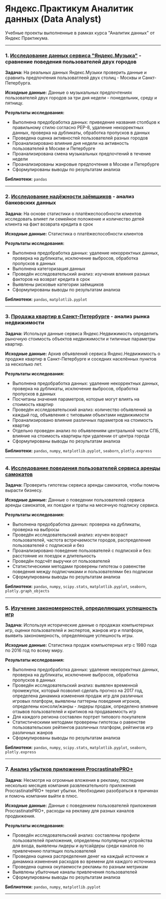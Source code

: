 # Яндекс.Практикум Аналитик данных (Data Analyst)

Учебные проекты выполненные в рамках курса "Аналитик данных" от Яндекс Практикума.
____
### 1. [Исследование данных сервиса "Яндекс.Музыка"](https://github.com/foxyrabbit1995/Yandex-Practicum-Project/blob/main/01.yandex_music_project.ipynb) - сравнение поведения пользователей двух городов
   
**Задача:** На реальных данных Яндекс.Музыки проверить данные и сравнить предпочтения пользоватлеей двух столиц - Москвы и Санкт-Петербурга.

**Исходные данные:** Данные о музыкальных предпочтениях пользователей двух городов за три дня недели - понедельник, среду и пятницу.

**Результаты исследования:**
- Выполнена предобработка данных: приведение названия столбцов к правильному стилю согласно PEP-8, удаление некорректных данных, проверка на дубликаты, обработка пропусков в данных
- Проведена оценка активностей пользователей разных городов
- Проанализировано влияние дня недели на активность пользователей в Москве и Петербурге
- Проанализирована смена музыкальных предпочтений в течение недели
- Проанализированы жанровые предпочтения в Москве и Петербурге
- Сформулированы выводы по результатам анализа

**Библиотеки:** `pandas`
____
### 2. [Исследование надёжности заёмщиков](https://github.com/foxyrabbit1995/Yandex-Practicum-Project/blob/main/02.yandex_credit_project.ipynb) - анализ банковских данных

**Задача:** На основе статистики о платёжеспособности клиентов исследовать влияет ли семейное положение и количество детей клиента на факт возврата кредита в срок

**Исходные данные:** Статистика о платёжеспособности клиентов

**Результаты исследования:**
- Выполнена предобработка данных: удаление некорректных данных, проверка на дубликаты, исключение выбросов, обработка пропусков в данных
- Выполнена категоризация данных
- Проведён исследовательский анализ: изучения влияния разных факторов на возврат кредита в срок
- Выявлены рисковые категории заёмщиков
- Сформулированы выводы по результатам анализа

**Библиотеки:** `pandas`, `matplotlib.pyplot`
____
### 3. [Продажа квартир в Санкт-Петербурге](https://github.com/foxyrabbit1995/Yandex-Practicum-Project/blob/main/03.yandex_estate_project.ipynb) - анализ рынка недвижимости
   
**Задача:** Используя данные сервиса Яндекс.Недвижимость определить рыночную стоимость объектов недвижимости и типичные параметры квартир.

**Исходные данные:** Архив объявлений сервиса Яндекс.Недвижимость о продаже квартир в Санкт-Петербурге и соседних населённых пунктов за несколько лет.

**Результаты исследования:**
- Выполнена предобработка данных: удаление некорректных данных, проверка на дубликаты, исключение выбросов, обработка пропусков в данных
- Посчитаны значения параметров, которые могут влиять на стоимость квартир
- Проведён исследовательский анализ: количество объявлений за каждый год, объявления с типовыми объектами недвижимости
- Проанализировано влияние различных параметров на стоимость квартир
- Отдельно проведен анализ по объявлениям центральной части СПБ, влияние на стоимость квартиры при удалении от центра города
- Сформулированы выводы по результатам анализа

**Библиотеки:** `pandas`, `numpy`, `matplotlib.pyplot`, `seaborn`, `plotly.express`
____

### 4. [Исследование поведения пользователей сервиса аренды самокатов](https://github.com/foxyrabbit1995/Yandex-Practicum-Project/blob/main/04._project_servis_go_project.ipynb)
   
**Задача:** Проверить гипотезы сервиса аренды самокатов, чтобы помочь вырасти бизнесу.

**Исходные данные:** Данные о поведении пользователей сервиса аренды самокатов, их поездки и траты на месячную подписку сервиса.

**Результаты исследования:**
- Выполнена предобработка данных: проверка на дубликаты, проверка на выбросы
- Проведён исследовательский анализ: изучен возраст пользователей, частота встречаемости городов, распределение пользователей с подпиской и без
- Проанализировано поведение пользователей с подпиской и без: расстояние их поездок и длительность
- Проведён подсчёт выручки от пользователей
- Статистическими методами проверены гипотезы о равенстве поведения между подписчиками и пользователями без подписки
- Сформулированы выводы по результатам анализа

**Библиотеки:** `pandas`, `numpy`, `scipy.stats`, `matplotlib.pyplot`, `seaborn`, `plotly.graph_objects`
____
### 5. [Изучение закономерностей, определяющих успешность игр](https://github.com/foxyrabbit1995/Yandex-Practicum-Project/blob/main/05.yandex_games_project.ipynb)
   
**Задача:** Используя исторические данные о продажах компьютерных игр, оценки пользователей и экспертов, жанров игр и платформ, выявить закономерность, определяющие успешность игры.

**Исходные данные:** Статистика продаж компьютерных игр с 1980 года по 2016 год по всему миру.

**Результаты исследования:**
- Выполнена предобработка данных: удаление некорректных данных, проверка на дубликаты, исключение выбросов, обработка пропусков в данных
- Проведён исследовательский анализ: выявлен временной промежуток, который позволил сделать прогноз на 2017 год, определена динамика изменения продаж игр для различных игровых платформ, выявлены паттерны поведения игроков, определены консоли/жанры - лидеры продаж, определено влияние отзывов пользователей и критиков на продаваемость игр
- Для каждого региона составлен портрет типового покупателя
- Статистическими методами проверены гипотезы о равенстве пользовательских рейтингов различных платформ, рейтингов игр различных жанров
- Сформулированы выводы по результатам анализа

**Библиотеки:** `pandas`, `numpy`, `scipy.stats`, `matplotlib.pyplot`, `seaborn`, `plotly.express`
____
### 7. [Анализ убытков приложения ProcrastinatePRO+](https://github.com/foxyrabbit1995/Yandex-Practicum-Project/blob/main/07.yandex_application_procrastinate_project.ipynb)
   
**Задача:** Несмотря на огромные вложения в рекламу, последние несколько месяцев компания развлекательного приложения ProcrastinatePRO+ терпит убытки. Необходимо разобраться в причинах и помочь компании выйти в плюс.

**Исходные данные:** Данные с поведением пользователей приложения ProcrastinatePRO+, расходы на рекламу для разных каналов продвижения.

**Результаты исследования:**
- Проведён исследовательский анализ: составлены профили пользователей приложения, определены популярные устройства для входа, выявлены лидеры и аутсайдеры среди каналов по привлечению платящих пользователей
- Проведена оценка распределения денег на каждый источник и динамика изменения расходов во времени для каждого источника
- Проведена оценка окупаемости рекламы по разным метрикам
- Выявлены убыточные каналы привлечения пользователей
- Сформулированы выводы по результатам анализа

**Библиотеки:** `pandas`, `numpy`, `matplotlib.pyplot`
____


